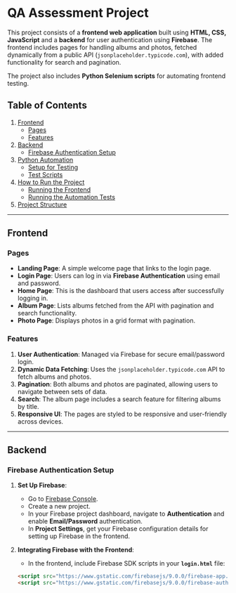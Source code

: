 # **QA Assessment Project**

This project consists of a **frontend web application** built using **HTML, CSS, JavaScript** and a **backend** for user authentication using **Firebase**. The frontend includes pages for handling albums and photos, fetched dynamically from a public API (`jsonplaceholder.typicode.com`), with added functionality for search and pagination.

The project also includes **Python Selenium scripts** for automating frontend testing.

## **Table of Contents**
1. [Frontend](#frontend)
   - [Pages](#pages)
   - [Features](#features)
2. [Backend](#backend)
   - [Firebase Authentication Setup](#firebase-authentication-setup)
3. [Python Automation](#python-automation)
   - [Setup for Testing](#setup-for-testing)
   - [Test Scripts](#test-scripts)
4. [How to Run the Project](#how-to-run-the-project)
   - [Running the Frontend](#running-the-frontend)
   - [Running the Automation Tests](#running-the-automation-tests)
5. [Project Structure](#project-structure)

---

## **Frontend**

### **Pages**

- **Landing Page**: A simple welcome page that links to the login page.
- **Login Page**: Users can log in via **Firebase Authentication** using email and password.
- **Home Page**: This is the dashboard that users access after successfully logging in.
- **Album Page**: Lists albums fetched from the API with pagination and search functionality.
- **Photo Page**: Displays photos in a grid format with pagination.

### **Features**
1. **User Authentication**: Managed via Firebase for secure email/password login.
2. **Dynamic Data Fetching**: Uses the `jsonplaceholder.typicode.com` API to fetch albums and photos.
3. **Pagination**: Both albums and photos are paginated, allowing users to navigate between sets of data.
4. **Search**: The album page includes a search feature for filtering albums by title.
5. **Responsive UI**: The pages are styled to be responsive and user-friendly across devices.

---

## **Backend**

### **Firebase Authentication Setup**

1. **Set Up Firebase**:
   - Go to [Firebase Console](https://console.firebase.google.com/).
   - Create a new project.
   - In your Firebase project dashboard, navigate to **Authentication** and enable **Email/Password** authentication.
   - In **Project Settings**, get your Firebase configuration details for setting up Firebase in the frontend.

2. **Integrating Firebase with the Frontend**:
   - In the frontend, include Firebase SDK scripts in your **`login.html`** file:

   ```html
   <script src="https://www.gstatic.com/firebasejs/9.0.0/firebase-app.js"></script>
   <script src="https://www.gstatic.com/firebasejs/9.0.0/firebase-auth.js"></script>
